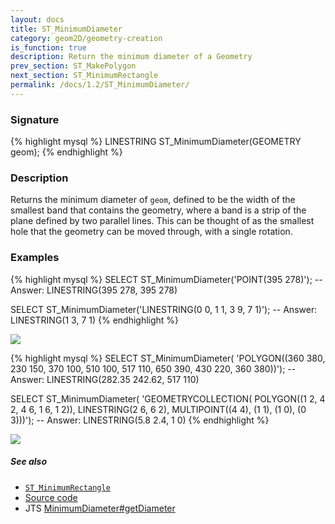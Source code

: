 ```yaml
---
layout: docs
title: ST_MinimumDiameter
category: geom2D/geometry-creation
is_function: true
description: Return the minimum diameter of a Geometry
prev_section: ST_MakePolygon
next_section: ST_MinimumRectangle
permalink: /docs/1.2/ST_MinimumDiameter/
---
```


### Signature

{% highlight mysql %}
LINESTRING ST_MinimumDiameter(GEOMETRY geom);
{% endhighlight %}

### Description

Returns the minimum diameter of `geom`, defined to be the width of
the smallest band that contains the geometry, where a band is a
strip of the plane defined by two parallel lines.
This can be thought of as the smallest hole that the geometry can be
moved through, with a single rotation.

### Examples

{% highlight mysql %}
SELECT ST_MinimumDiameter('POINT(395 278)');
-- Answer: LINESTRING(395 278, 395 278)

SELECT ST_MinimumDiameter('LINESTRING(0 0, 1 1, 3 9, 7 1)');
-- Answer: LINESTRING(1 3, 7 1)
{% endhighlight %}

<img class="displayed" src="../ST_MinimumDiameter_1.png"/>

{% highlight mysql %}
SELECT ST_MinimumDiameter(
            'POLYGON((360 380, 230 150, 370 100, 510 100,
                      517 110, 650 390, 430 220, 360 380))');
-- Answer: LINESTRING(282.35 242.62, 517 110)

SELECT ST_MinimumDiameter(
            'GEOMETRYCOLLECTION(
                POLYGON((1 2, 4 2, 4 6, 1 6, 1 2)),
                LINESTRING(2 6, 6 2),
                MULTIPOINT((4 4), (1 1), (1 0), (0 3)))');
-- Answer: LINESTRING(5.8 2.4, 1 0)
{% endhighlight %}

<img class="displayed" src="../ST_MinimumDiameter_2.png"/>

##### See also

* [`ST_MinimumRectangle`](../ST_MinimumRectangle)
* <a href="https://github.com/orbisgis/h2gis/blob/master/h2spatial-ext/src/main/java/org/h2gis/h2spatialext/function/spatial/properties/ST_MinimumDiameter.java" target="_blank">Source code</a>
* JTS [MinimumDiameter#getDiameter][jts]

[jts]: http://tsusiatsoftware.net/jts/javadoc/com/vividsolutions/jts/algorithm/MinimumDiameter.html#getDiameter()

